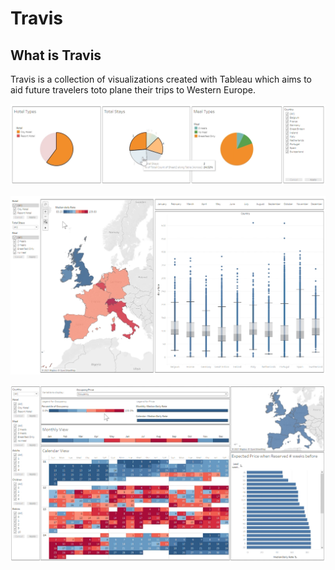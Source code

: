 # Travis
## What is Travis
Travis is a collection of visualizations created with Tableau which aims to aid future travelers toto plane their trips to Western Europe.

![piechart](/images/pie.png)

![box](/images/box.png)

![calendar](/images/calendar.png)
